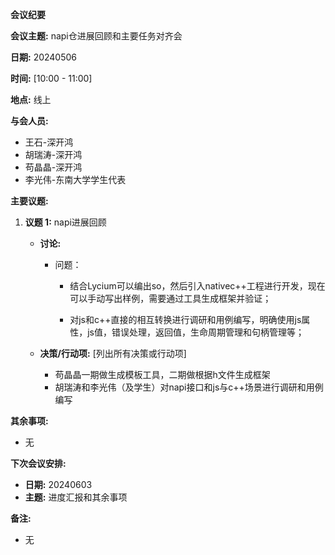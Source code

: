 **会议纪要**

**会议主题:** napi仓进展回顾和主要任务对齐会

**日期:** 20240506

**时间:** [10:00 - 11:00]

**地点:** 线上

**与会人员:**

- 王石-深开鸿
- 胡瑞涛-深开鸿
- 苟晶晶-深开鸿
- 李光伟-东南大学学生代表

**主要议题:**

1. **议题 1:** napi进展回顾

   - **讨论:** 

     - 问题：

       - 结合Lycium可以编出so，然后引入nativec++工程进行开发，现在可以手动写出样例，需要通过工具生成框架并验证；

       - 对js和c++直接的相互转换进行调研和用例编写，明确使用js属性，js值，错误处理，返回值，生命周期管理和句柄管理等；

         

   - **决策/行动项:** [列出所有决策或行动项]

     - 苟晶晶一期做生成模板工具，二期做根据h文件生成框架
     - 胡瑞涛和李光伟（及学生）对napi接口和js与c++场景进行调研和用例编写

**其余事项:**

- 无

**下次会议安排:**

- **日期:** 20240603
- **主题:** 进度汇报和其余事项

**备注:**

- 无